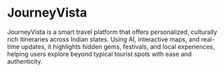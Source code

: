 # JourneyVista
JourneyVista is a smart travel platform that offers personalized, culturally rich itineraries across Indian states. Using AI, interactive maps, and real-time updates, it highlights hidden gems, festivals, and local experiences, helping users explore beyond typical tourist spots with ease and authenticity.
